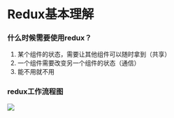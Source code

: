 # Redux基本理解

### 什么时候需要使用redux？

1. 某个组件的状态，需要让其他组件可以随时拿到（共享）
2. 一个组件需要改变另一个组件的状态（通信）
3. 能不用就不用

### redux工作流程图

![](D:\学习\react\learn-redux\img\redux工作流程.jpg)

